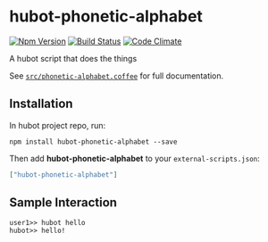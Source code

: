 # hubot-phonetic-alphabet

[![Npm Version](http://img.shields.io/npm/v/hubot-phonetic-alphabet.svg?style=flat)](http://badge.fury.io/js/hubot-phonetic-alphabet)
[![Build Status](http://img.shields.io/travis/sanemat/hubot-phonetic-alphabet/master.svg?style=flat)](https://travis-ci.org/sanemat/hubot-phonetic-alphabet)
[![Code Climate](http://img.shields.io/codeclimate/github/sanemat/hubot-phonetic-alphabet.svg?style=flat)](https://codeclimate.com/github/sanemat/hubot-phonetic-alphabet)

A hubot script that does the things

See [`src/phonetic-alphabet.coffee`](src/phonetic-alphabet.coffee) for full documentation.

## Installation

In hubot project repo, run:

`npm install hubot-phonetic-alphabet --save`

Then add **hubot-phonetic-alphabet** to your `external-scripts.json`:

```json
["hubot-phonetic-alphabet"]
```

## Sample Interaction

```
user1>> hubot hello
hubot>> hello!
```
